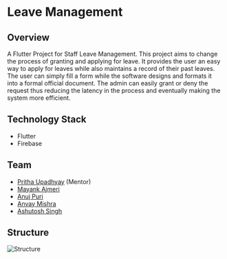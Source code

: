 # Leave Management

## Overview
A Flutter Project for Staff Leave Management. This project aims to change the process of granting and applying for leave. It provides the user an easy way to apply for leaves while also maintains a record of their past leaves. The user can simply fill a form while the software designs and formats it into a formal official document. The admin can easily grant or deny the request thus reducing the latency in the process and eventually making the system more efficient.     
## Technology Stack
+ Flutter
+ Firebase

## Team
+ [Pritha Upadhyay](https://github.com/prithaupadhyay) (Mentor)
+ [Mayank Ajmeri](https://github.com/MayankAjmeri)
+ [Anuj Puri](https://github.com/anujpuri72)
+ [Anvay Mishra](https://github.com/anvaymishra1)
+ [Ashutosh Singh](https://github.com/ashutoshsingh05)

## Structure 
![Structure](https://raw.githubusercontent.com/anvaymishra1/Leave-Management/master/assets/structure.png?token=ALQW7OULZZBWGH6HO2JSP6K5RL424)